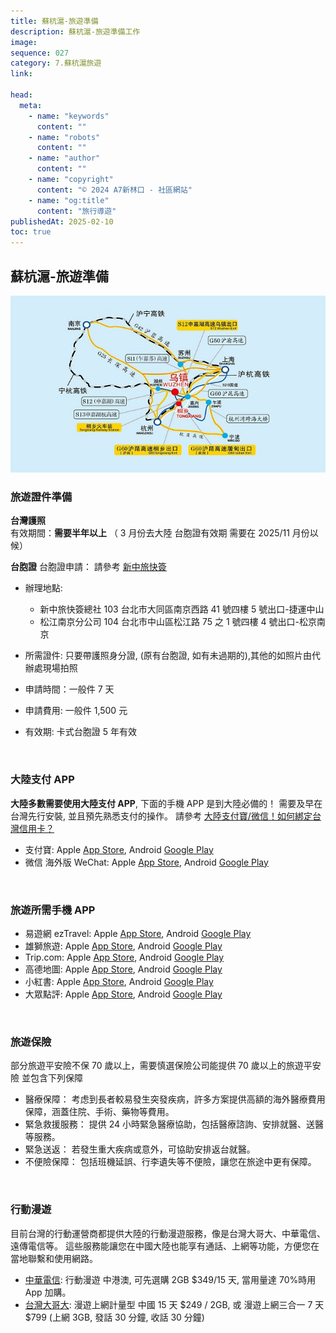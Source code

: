 ```yaml
---
title: 蘇杭滬-旅遊準備
description: 蘇杭滬-旅遊準備工作
image:
sequence: 027
category: 7.蘇杭滬旅遊
link:

head:
  meta:
    - name: "keywords"
      content: ""
    - name: "robots"
      content: ""
    - name: "author"
      content: ""
    - name: "copyright"
      content: "© 2024 A7新林口 - 社區網站"
    - name: "og:title"
      content: "旅行導遊"
publishedAt: 2025-02-10
toc: true
---
```


## 蘇杭滬-旅遊準備

![v027-01.jpeg](/images/travel/v027-01.jpeg)

### 旅遊證件準備

**台灣護照**  
有效期間：**需要半年以上** （ 3 月份去大陸 台胞證有效期 需要在 2025/11 月份以候）

**台胞證**
台胞證申請： 請參考 <a href="https://yesvisa.org/taiwan-compatriot-permit/new/">新中旅快簽</a>

- 辦理地點:

  - 新中旅快簽總社 103 台北市大同區南京西路 41 號四樓 5 號出口-捷運中山
  - 松江南京分公司 104 台北市中山區松江路 75 之 1 號四樓 4 號出口-松京南京

- 所需證件: 只要帶護照身分證, (原有台胞證, 如有未過期的),其他的如照片由代辦處現場拍照
- 申請時間：一般件 7 天
- 申請費用: 一般件 1,500 元
- 有效期: 卡式台胞證 5 年有效

<br>

### 大陸支付 APP

**大陸多數需要使用大陸支付 APP**, 下面的手機 APP 是到大陸必備的！ 需要及早在台灣先行安裝, 並且預先熟悉支付的操作。
請參考 <a href="https://www.cardu.com.tw/mpay/detail.php?41522">大陸支付寶/微信！如何綁定台灣信用卡？</a>

- 支付寶: Apple <a href="https://apps.apple.com/tw/app/%E6%94%AF%E4%BB%98%E5%AE%9D-%E7%94%9F%E6%B4%BB%E5%A5%BD-%E6%94%AF%E4%BB%98%E5%AE%9D/id333206289">App Store</a>, Android <a href="https://play.google.com/store/apps/details?id=com.eg.android.AlipayGphone&hl=zh_TW">Google Play</a>
- 微信 海外版 WeChat: Apple <a href="https://apps.apple.com/tw/app/wechat/id414478124">App Store</a>, Android <a href="https://play.google.com/store/apps/details?id=com.tencent.mm&hl=zh_TW">Google Play</a>

<br>

### 旅遊所需手機 APP

- 易遊網 ezTravel: Apple <a href="https://apps.apple.com/tw/app/%E6%98%93%E9%81%8A%E7%B6%B2-%E6%A9%9F%E7%A5%A8-%E8%A8%82%E6%88%BF%E5%8F%8A%E6%97%85%E9%81%8A%E5%B0%88%E5%B1%AC%E5%84%AA%E6%83%A0/id483981045">App Store</a>, Android <a href="https://play.google.com/store/apps/details?id=com.eztravel&hl=zh_TW">Google Play</a>
- 雄獅旅遊: Apple <a href="https://apps.apple.com/tw/app/%E9%9B%84%E7%8D%85%E6%97%85%E9%81%8A-%E6%A9%9F%E7%A5%A8-%E8%A8%82%E6%88%BF-%E5%9C%98%E9%AB%94%E6%97%85%E9%81%8A%E5%B0%88%E5%B1%AC%E5%84%AA%E6%83%A0/id1462125487">App Store</a>, Android <a href="https://play.google.com/store/apps/details?id=com.liontravel.android.consumer&hl=zh_TW">Google Play</a>
- Trip.com: Apple <a href="https://apps.apple.com/tw/app/trip-com-%E9%85%92%E5%BA%97%E6%A9%9F%E7%A5%A8%E9%AB%98%E9%90%B5%E9%A0%90%E8%A8%82%E5%B9%B3%E5%8F%B0/id681752345">App Store</a>, Android <a href="https://play.google.com/store/apps/details?id=ctrip.english&hl=zh_TW">Google Play</a>
- 高德地圖: Apple <a href="https://apps.apple.com/tw/app/%E9%AB%98%E5%BE%B7%E5%9C%B0%E5%9C%96-%E5%B0%8E%E8%88%AA%E5%B7%B4%E5%A3%AB%E5%9C%B0%E9%90%B5%E5%87%BA%E8%A1%8C-%E9%AB%98%E5%BE%B7%E6%89%93%E8%BB%8A/id461703208">App Store</a>, Android <a href="https://play.google.com/store/apps/details?id=com.autonavi.minimap&hl=zh">Google Play</a>
- 小紅書: Apple <a href="https://apps.apple.com/mo/app/rednote-%E5%B0%8F%E7%B4%85%E6%9B%B8%E5%9C%8B%E9%9A%9B%E7%89%88/id6499068935">App Store</a>, Android <a href="https://play.google.com/store/apps/details?id=com.xingin.xhs&hl=zh_TW">Google Play</a>
- 大眾點評: Apple <a href="https://apps.apple.com/hk/app/%E5%A4%A7%E7%9C%BE%E9%BB%9E%E8%A9%95-%E5%85%A7%E5%9C%B0%E6%90%B5%E9%A3%B2%E6%90%B5%E9%A3%9F%E7%94%9F%E6%B4%BB%E6%83%85%E5%A0%B1/id351091731">App Store</a>, Android <a href="https://play.google.com/store/apps/details?id=com.dianping.v1&hl=zh_TW">Google Play</a>

<br>

### 旅遊保險

部分旅遊平安險不保 70 歲以上，需要慎選保險公司能提供 70 歲以上的旅遊平安險 並包含下列保障

- 醫療保障： 考虑到長者較易發生突發疾病，許多方案提供高額的海外醫療費用保障，涵蓋住院、手術、藥物等費用。
- 緊急救援服務： 提供 24 小時緊急醫療協助，包括醫療諮詢、安排就醫、送醫等服務。
- 緊急送返： 若發生重大疾病或意外，可協助安排返台就醫。
- 不便險保障： 包括班機延誤、行李遺失等不便險，讓您在旅途中更有保障。

<br>

### 行動漫遊

目前台灣的行動運營商都提供大陸的行動漫遊服務，像是台灣大哥大、中華電信、遠傳電信等。 這些服務能讓您在中國大陸也能享有通話、上網等功能，方便您在當地聯繫和使用網路。

- <a href="https://www.cht.com.tw/home/campaign/roamingplan/index/plan?itemid=E5F62F0D733448B19CE0776C29B7FE9C">中華電信</a>: 行動漫遊 中港澳, 可先選購 2GB $349/15 天, 當用量達 70%時用 App 加購。
- <a href="https://www.taiwanmobile.com/travel/travel.html#">台灣大哥大</a>: 漫遊上網計量型 中國 15 天 $249 / 2GB, 或 漫遊上網三合一 7 天 $799 (上網 3GB, 發話 30 分鐘, 收話 30 分鐘)
